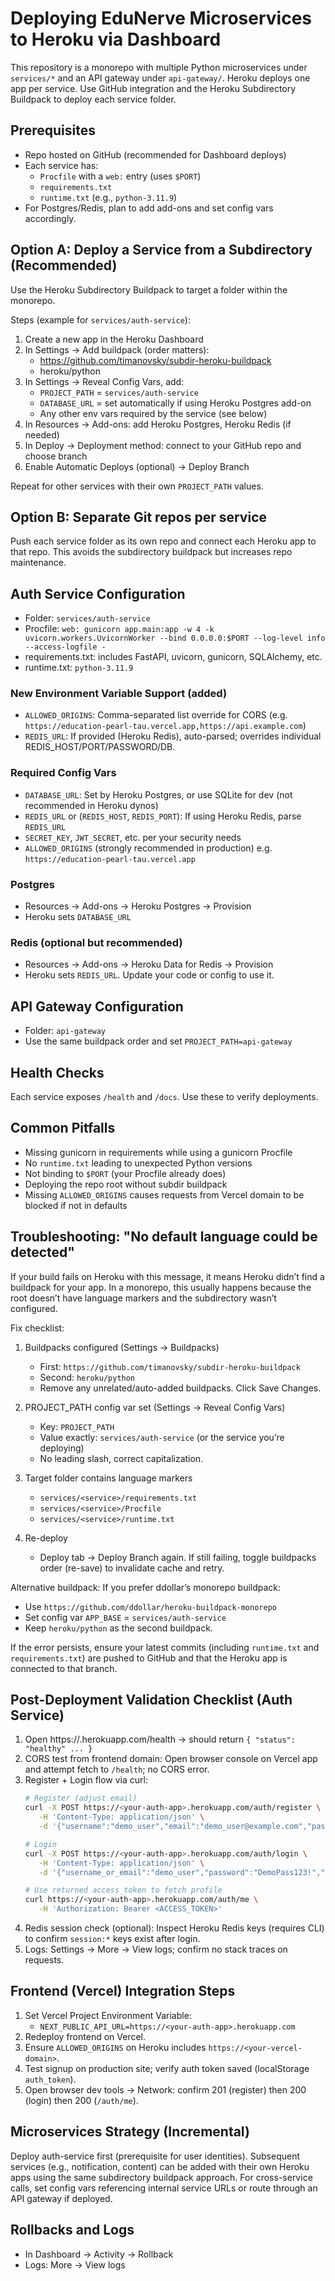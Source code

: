 # Deploying EduNerve Microservices to Heroku via Dashboard

This repository is a monorepo with multiple Python microservices under `services/*` and an API gateway under `api-gateway/`. Heroku deploys one app per service. Use GitHub integration and the Heroku Subdirectory Buildpack to deploy each service folder.

## Prerequisites
- Repo hosted on GitHub (recommended for Dashboard deploys)
- Each service has:
  - `Procfile` with a `web:` entry (uses `$PORT`)
  - `requirements.txt`
  - `runtime.txt` (e.g., `python-3.11.9`)
- For Postgres/Redis, plan to add add-ons and set config vars accordingly.

## Option A: Deploy a Service from a Subdirectory (Recommended)
Use the Heroku Subdirectory Buildpack to target a folder within the monorepo.

Steps (example for `services/auth-service`):
1. Create a new app in the Heroku Dashboard
2. In Settings → Add buildpack (order matters):
   - https://github.com/timanovsky/subdir-heroku-buildpack
   - heroku/python
3. In Settings → Reveal Config Vars, add:
   - `PROJECT_PATH` = `services/auth-service`
   - `DATABASE_URL` = set automatically if using Heroku Postgres add-on
   - Any other env vars required by the service (see below)
4. In Resources → Add-ons: add Heroku Postgres, Heroku Redis (if needed)
5. In Deploy → Deployment method: connect to your GitHub repo and choose branch
6. Enable Automatic Deploys (optional) → Deploy Branch

Repeat for other services with their own `PROJECT_PATH` values.

## Option B: Separate Git repos per service
Push each service folder as its own repo and connect each Heroku app to that repo. This avoids the subdirectory buildpack but increases repo maintenance.

## Auth Service Configuration
- Folder: `services/auth-service`
- Procfile: `web: gunicorn app.main:app -w 4 -k uvicorn.workers.UvicornWorker --bind 0.0.0.0:$PORT --log-level info --access-logfile -`
- requirements.txt: includes FastAPI, uvicorn, gunicorn, SQLAlchemy, etc.
- runtime.txt: `python-3.11.9`

### New Environment Variable Support (added)
- `ALLOWED_ORIGINS`: Comma-separated list override for CORS (e.g. `https://education-pearl-tau.vercel.app,https://api.example.com`)
- `REDIS_URL`: If provided (Heroku Redis), auto-parsed; overrides individual REDIS_HOST/PORT/PASSWORD/DB.

### Required Config Vars
- `DATABASE_URL`: Set by Heroku Postgres, or use SQLite for dev (not recommended in Heroku dynos)
- `REDIS_URL` or (`REDIS_HOST`, `REDIS_PORT`): If using Heroku Redis, parse `REDIS_URL`
- `SECRET_KEY`, `JWT_SECRET`, etc. per your security needs
- `ALLOWED_ORIGINS` (strongly recommended in production) e.g. `https://education-pearl-tau.vercel.app`

### Postgres
- Resources → Add-ons → Heroku Postgres → Provision
- Heroku sets `DATABASE_URL`

### Redis (optional but recommended)
- Resources → Add-ons → Heroku Data for Redis → Provision
- Heroku sets `REDIS_URL`. Update your code or config to use it.

## API Gateway Configuration
- Folder: `api-gateway`
- Use the same buildpack order and set `PROJECT_PATH=api-gateway`

## Health Checks
Each service exposes `/health` and `/docs`. Use these to verify deployments.

## Common Pitfalls
- Missing gunicorn in requirements while using a gunicorn Procfile
- No `runtime.txt` leading to unexpected Python versions
- Not binding to `$PORT` (your Procfile already does)
- Deploying the repo root without subdir buildpack
 - Missing `ALLOWED_ORIGINS` causes requests from Vercel domain to be blocked if not in defaults

## Troubleshooting: "No default language could be detected"
If your build fails on Heroku with this message, it means Heroku didn’t find a buildpack for your app. In a monorepo, this usually happens because the root doesn’t have language markers and the subdirectory wasn’t configured.

Fix checklist:
1) Buildpacks configured (Settings → Buildpacks)
   - First: `https://github.com/timanovsky/subdir-heroku-buildpack`
   - Second: `heroku/python`
   - Remove any unrelated/auto-added buildpacks. Click Save Changes.

2) PROJECT_PATH config var set (Settings → Reveal Config Vars)
   - Key: `PROJECT_PATH`
   - Value exactly: `services/auth-service` (or the service you’re deploying)
   - No leading slash, correct capitalization.

3) Target folder contains language markers
   - `services/<service>/requirements.txt`
   - `services/<service>/Procfile`
   - `services/<service>/runtime.txt`

4) Re-deploy
   - Deploy tab → Deploy Branch again. If still failing, toggle buildpacks order (re-save) to invalidate cache and retry.

Alternative buildpack: If you prefer ddollar’s monorepo buildpack:
- Use `https://github.com/ddollar/heroku-buildpack-monorepo`
- Set config var `APP_BASE` = `services/auth-service`
- Keep `heroku/python` as the second buildpack.

If the error persists, ensure your latest commits (including `runtime.txt` and `requirements.txt`) are pushed to GitHub and that the Heroku app is connected to that branch.

## Post-Deployment Validation Checklist (Auth Service)
1. Open https://<your-auth-app>.herokuapp.com/health → should return `{ "status": "healthy" ... }`
2. CORS test from frontend domain: Open browser console on Vercel app and attempt fetch to `/health`; no CORS error.
3. Register + Login flow via curl:
    ```bash
    # Register (adjust email)
    curl -X POST https://<your-auth-app>.herokuapp.com/auth/register \
       -H 'Content-Type: application/json' \
       -d '{"username":"demo_user","email":"demo_user@example.com","password":"DemoPass123!","full_name":"Demo User","role":"student"}'

    # Login
    curl -X POST https://<your-auth-app>.herokuapp.com/auth/login \
       -H 'Content-Type: application/json' \
       -d '{"username_or_email":"demo_user","password":"DemoPass123!","remember_me":false}'

    # Use returned access_token to fetch profile
    curl https://<your-auth-app>.herokuapp.com/auth/me \
       -H 'Authorization: Bearer <ACCESS_TOKEN>'
    ```
4. Redis session check (optional): Inspect Heroku Redis keys (requires CLI) to confirm `session:*` keys exist after login.
5. Logs: Settings → More → View logs; confirm no stack traces on requests.

## Frontend (Vercel) Integration Steps
1. Set Vercel Project Environment Variable:
    - `NEXT_PUBLIC_API_URL=https://<your-auth-app>.herokuapp.com`
2. Redeploy frontend on Vercel.
3. Ensure `ALLOWED_ORIGINS` on Heroku includes `https://<your-vercel-domain>`.
4. Test signup on production site; verify auth token saved (localStorage `auth_token`).
5. Open browser dev tools → Network: confirm 201 (register) then 200 (login) then 200 (`/auth/me`).

## Microservices Strategy (Incremental)
Deploy auth-service first (prerequisite for user identities). Subsequent services (e.g., notification, content) can be added with their own Heroku apps using the same subdirectory buildpack approach. For cross-service calls, set config vars referencing internal service URLs or route through an API gateway if deployed.

## Rollbacks and Logs
- In Dashboard → Activity → Rollback
- Logs: More → View logs

